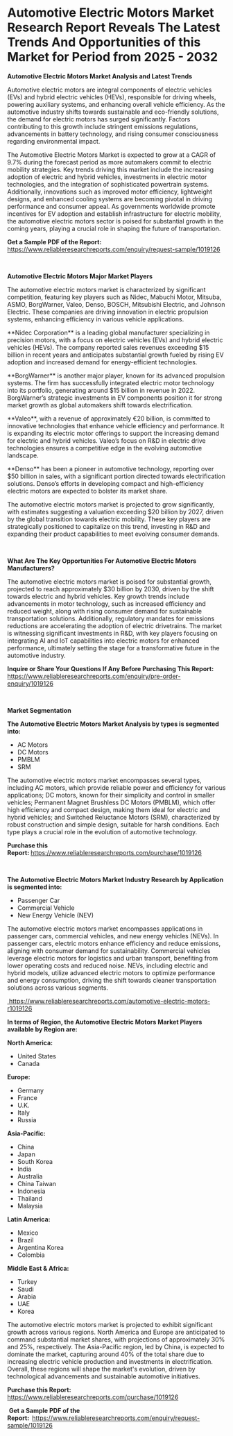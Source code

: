 <p><h1>Automotive Electric Motors Market Research Report Reveals The Latest Trends And Opportunities of this Market for Period from 2025 - 2032</h1></p><p><strong>Automotive Electric Motors Market Analysis and Latest Trends</strong></p>
<p><p>Automotive electric motors are integral components of electric vehicles (EVs) and hybrid electric vehicles (HEVs), responsible for driving wheels, powering auxiliary systems, and enhancing overall vehicle efficiency. As the automotive industry shifts towards sustainable and eco-friendly solutions, the demand for electric motors has surged significantly. Factors contributing to this growth include stringent emissions regulations, advancements in battery technology, and rising consumer consciousness regarding environmental impact.</p><p>The Automotive Electric Motors Market is expected to grow at a CAGR of 9.7% during the forecast period as more automakers commit to electric mobility strategies. Key trends driving this market include the increasing adoption of electric and hybrid vehicles, investments in electric motor technologies, and the integration of sophisticated powertrain systems. Additionally, innovations such as improved motor efficiency, lightweight designs, and enhanced cooling systems are becoming pivotal in driving performance and consumer appeal. As governments worldwide promote incentives for EV adoption and establish infrastructure for electric mobility, the automotive electric motors sector is poised for substantial growth in the coming years, playing a crucial role in shaping the future of transportation.</p></p>
<p><strong>Get a Sample PDF of the Report:&nbsp;</strong> <a href="https://www.reliableresearchreports.com/enquiry/request-sample/1019126?utm_campaign=3381&utm_medium=2&utm_source=Github&utm_content=ia&utm_term=16042025&utm_id=automotive-electric-motors">https://www.reliableresearchreports.com/enquiry/request-sample/1019126</a></p>
<p>&nbsp;</p>
<p><strong>Automotive Electric Motors Major Market Players</strong></p>
<p><p>The automotive electric motors market is characterized by significant competition, featuring key players such as Nidec, Mabuchi Motor, Mitsuba, ASMO, BorgWarner, Valeo, Denso, BOSCH, Mitsubishi Electric, and Johnson Electric. These companies are driving innovation in electric propulsion systems, enhancing efficiency in various vehicle applications.</p><p>**Nidec Corporation** is a leading global manufacturer specializing in precision motors, with a focus on electric vehicles (EVs) and hybrid electric vehicles (HEVs). The company reported sales revenues exceeding $15 billion in recent years and anticipates substantial growth fueled by rising EV adoption and increased demand for energy-efficient technologies.</p><p>**BorgWarner** is another major player, known for its advanced propulsion systems. The firm has successfully integrated electric motor technology into its portfolio, generating around $15 billion in revenue in 2022. BorgWarner’s strategic investments in EV components position it for strong market growth as global automakers shift towards electrification.</p><p>**Valeo**, with a revenue of approximately €20 billion, is committed to innovative technologies that enhance vehicle efficiency and performance. It is expanding its electric motor offerings to support the increasing demand for electric and hybrid vehicles. Valeo’s focus on R&D in electric drive technologies ensures a competitive edge in the evolving automotive landscape.</p><p>**Denso** has been a pioneer in automotive technology, reporting over $50 billion in sales, with a significant portion directed towards electrification solutions. Denso’s efforts in developing compact and high-efficiency electric motors are expected to bolster its market share.</p><p>The automotive electric motors market is projected to grow significantly, with estimates suggesting a valuation exceeding $20 billion by 2027, driven by the global transition towards electric mobility. These key players are strategically positioned to capitalize on this trend, investing in R&D and expanding their product capabilities to meet evolving consumer demands.</p></p>
<p>&nbsp;</p>
<p><strong>What Are The Key Opportunities For Automotive Electric Motors Manufacturers?</strong></p>
<p><p>The automotive electric motors market is poised for substantial growth, projected to reach approximately $30 billion by 2030, driven by the shift towards electric and hybrid vehicles. Key growth trends include advancements in motor technology, such as increased efficiency and reduced weight, along with rising consumer demand for sustainable transportation solutions. Additionally, regulatory mandates for emissions reductions are accelerating the adoption of electric drivetrains. The market is witnessing significant investments in R&D, with key players focusing on integrating AI and IoT capabilities into electric motors for enhanced performance, ultimately setting the stage for a transformative future in the automotive industry.</p></p>
<p><strong>Inquire or Share Your Questions If Any Before Purchasing This Report:</strong> <a href="https://www.reliableresearchreports.com/enquiry/pre-order-enquiry/1019126?utm_campaign=3381&utm_medium=2&utm_source=Github&utm_content=ia&utm_term=16042025&utm_id=automotive-electric-motors">https://www.reliableresearchreports.com/enquiry/pre-order-enquiry/1019126</a></p>
<p>&nbsp;</p>
<p><strong>Market Segmentation</strong></p>
<p><strong>The Automotive Electric Motors Market Analysis by types is segmented into:</strong></p>
<p><ul><li>AC Motors</li><li>DC Motors</li><li>PMBLM</li><li>SRM</li></ul></p>
<p><p>The automotive electric motors market encompasses several types, including AC motors, which provide reliable power and efficiency for various applications; DC motors, known for their simplicity and control in smaller vehicles; Permanent Magnet Brushless DC Motors (PMBLM), which offer high efficiency and compact design, making them ideal for electric and hybrid vehicles; and Switched Reluctance Motors (SRM), characterized by robust construction and simple design, suitable for harsh conditions. Each type plays a crucial role in the evolution of automotive technology.</p></p>
<p><strong>Purchase this Report:&nbsp;</strong><a href="https://www.reliableresearchreports.com/purchase/1019126?utm_campaign=3381&utm_medium=2&utm_source=Github&utm_content=ia&utm_term=16042025&utm_id=automotive-electric-motors">https://www.reliableresearchreports.com/purchase/1019126</a></p>
<p>&nbsp;</p>
<p><strong>The Automotive Electric Motors Market Industry Research by Application is segmented into:</strong></p>
<p><ul><li>Passenger Car</li><li>Commercial Vehicle</li><li>New Energy Vehicle (NEV)</li></ul></p>
<p><p>The automotive electric motors market encompasses applications in passenger cars, commercial vehicles, and new energy vehicles (NEVs). In passenger cars, electric motors enhance efficiency and reduce emissions, aligning with consumer demand for sustainability. Commercial vehicles leverage electric motors for logistics and urban transport, benefiting from lower operating costs and reduced noise. NEVs, including electric and hybrid models, utilize advanced electric motors to optimize performance and energy consumption, driving the shift towards cleaner transportation solutions across various segments.</p></p>
<p><a href="https://www.reliableresearchreports.com/automotive-electric-motors-r1019126?utm_campaign=3381&utm_medium=2&utm_source=Github&utm_content=ia&utm_term=16042025&utm_id=automotive-electric-motors">&nbsp;https://www.reliableresearchreports.com/automotive-electric-motors-r1019126</a></p>
<p><strong>In terms of Region, the Automotive Electric Motors Market Players available by Region are:</strong></p>
<p>
    <p> <strong> North America: </strong>
        <ul>
            <li>United States</li>
            <li>Canada</li>
        </ul>
        </p> 
    <p> <strong> Europe: </strong>
        <ul>
            <li>Germany</li>
            <li>France</li>
            <li>U.K.</li>
            <li>Italy</li>
            <li>Russia</li>
        </ul>
        </p> 
    <p> <strong> Asia-Pacific: </strong>
        <ul>
            <li>China</li>
            <li>Japan</li>
            <li>South Korea</li>
            <li>India</li>
            <li>Australia</li>
            <li>China Taiwan</li>
            <li>Indonesia</li>
            <li>Thailand</li>
            <li>Malaysia</li>
        </ul>
        </p> 
    <p> <strong> Latin America: </strong>
        <ul>
            <li>Mexico</li>
            <li>Brazil</li>
            <li>Argentina Korea</li>
            <li>Colombia</li>
        </ul>
        </p> 
    <p> <strong> Middle East & Africa: </strong>
        <ul>
            <li>Turkey</li>
            <li>Saudi</li>
            <li>Arabia</li>
            <li>UAE</li>
            <li>Korea</li>
        </ul>
    </p>
    </p>
<p><p>The automotive electric motors market is projected to exhibit significant growth across various regions. North America and Europe are anticipated to command substantial market shares, with projections of approximately 30% and 25%, respectively. The Asia-Pacific region, led by China, is expected to dominate the market, capturing around 40% of the total share due to increasing electric vehicle production and investments in electrification. Overall, these regions will shape the market's evolution, driven by technological advancements and sustainable automotive initiatives.</p></p>
<p><strong>Purchase this Report: </strong><a href="https://www.reliableresearchreports.com/purchase/1019126?utm_campaign=3381&utm_medium=2&utm_source=Github&utm_content=ia&utm_term=16042025&utm_id=automotive-electric-motors">https://www.reliableresearchreports.com/purchase/1019126</a></p>
<p>&nbsp;<strong>Get a Sample PDF of the Report:&nbsp;&nbsp;</strong><a href="https://www.reliableresearchreports.com/enquiry/request-sample/1019126?utm_campaign=3381&utm_medium=2&utm_source=Github&utm_content=ia&utm_term=16042025&utm_id=automotive-electric-motors">https://www.reliableresearchreports.com/enquiry/request-sample/1019126</a></p>
<p><strong></strong></p>
<p><p></p><p></p><p></p></p>